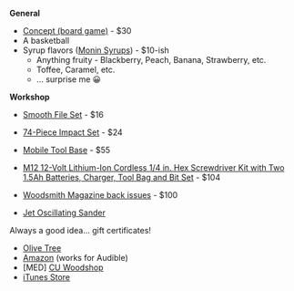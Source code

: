 **General**

- [Concept (board game)](https://www.amazon.com/dp/B00IDB6J0S) - $30
- A basketball
- Syrup flavors ([Monin Syrups](https://www.monin.com/us/products)) - $10-ish
  - Anything fruity - Blackberry, Peach, Banana, Strawberry, etc.
  - Toffee, Caramel, etc.
  - ... surprise me 😀


**Workshop**

- [Smooth File Set](https://www.lowes.com/pd/Kobalt-8-in-Smooth-File-Set/999921002) - $16
- [74-Piece Impact Set](https://www.farmandfleet.com/products/1141630-milwaukee-48-32-4062-74-piece-shockwave-impact-set.html) - $24
- [Mobile Tool Base](https://www.amazon.com/gp/product/B00002262M) - $55
- [M12 12-Volt Lithium-Ion Cordless 1/4 in. Hex Screwdriver Kit with Two 1.5Ah Batteries, Charger, Tool Bag and Bit Set](https://www.homedepot.com/p/Milwaukee-M12-12-Volt-Lithium-Ion-Cordless-1-4-in-Hex-Screwdriver-Kit-with-Two-1-5Ah-Batteries-Charger-Tool-Bag-and-Bit-Set-2401-22-48-32-4515/310117101) - $104
- [Woodsmith Magazine back issues](http://www.woodsmith.com/back-issue-library.php) - $100

- [Jet Oscillating Sander](https://www.rockler.com/jet-benchtop-oscillating-spindle-sander)


Always a good idea... gift certificates!

- [Olive Tree](https://www.olivetree.com/store/gift_cards.php)
- [Amazon](http://www.amazon.com/gp/gc) (works for Audible)
- \[MED] [CU Woodshop](http://cuwoodshop.com/)
- [iTunes Store](http://store.apple.com/us/browse/home/giftcards/itunes/gallery)
